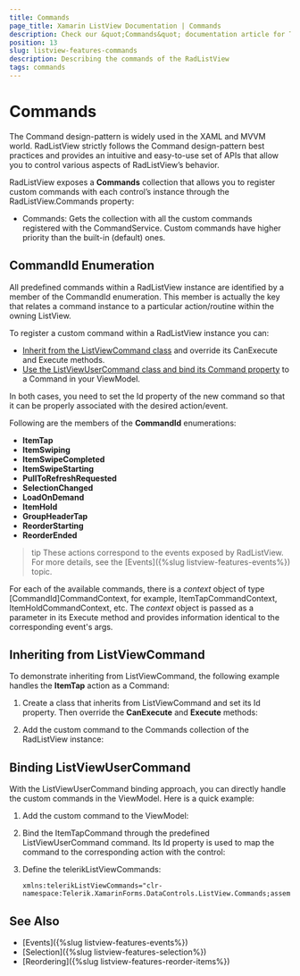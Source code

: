 ```yaml
---
title: Commands
page_title: Xamarin ListView Documentation | Commands
description: Check our &quot;Commands&quot; documentation article for Telerik ListView for Xamarin control.
position: 13
slug: listview-features-commands
description: Describing the commands of the RadListView
tags: commands
---
```


# Commands

The Command design-pattern is widely used in the XAML and MVVM world. RadListView strictly follows the Command design-pattern best practices and provides an intuitive and easy-to-use set of APIs that allow you to control various aspects of RadListView’s behavior.

RadListView exposes a **Commands** collection that allows you to register custom commands with each control’s instance through the RadListView.Commands property:

* Commands: Gets the collection with all the custom commands registered with the CommandService. Custom commands have higher priority than the built-in (default) ones.

## CommandId Enumeration

All predefined commands within a RadListView instance are identified by a member of the CommandId enumeration. This member is actually the key that relates a command instance to a particular action/routine within the owning ListView.

To register a custom command within a RadListView instance you can:

* [Inherit from the ListViewCommand class](#inheriting-from-listviewcommand) and override its CanExecute and Execute methods.
* [Use the ListViewUserCommand class and bind its Command property](#binding-listviewusercommand) to a Command in your ViewModel.

In both cases, you need to set the Id property of the new command so that it can be properly associated with the desired action/event.

Following are the members of the **CommandId** enumerations:

* **ItemTap**
* **ItemSwiping**
* **ItemSwipeCompleted**
* **ItemSwipeStarting**
* **PullToRefreshRequested**
* **SelectionChanged**
* **LoadOnDemand**
* **ItemHold**
* **GroupHeaderTap**
* **ReorderStarting**
* **ReorderEnded**

>tip These actions correspond to the events exposed by RadListView. For more details, see the [Events]({%slug listview-features-events%}) topic.

For each of the available commands, there is a *context* object of type [CommandId]CommandContext, for example, ItemTapCommandContext, ItemHoldCommandContext, etc. The *context* object is passed as a parameter in its Execute method and provides information identical to the corresponding event's args.

## Inheriting from ListViewCommand

To demonstrate inheriting from ListViewCommand, the following example handles the **ItemTap** action as a Command:

1. Create a class that inherits from ListViewCommand and set its Id property. Then override the **CanExecute** and **Execute** methods:

    <snippet id='listview-features-commands-listviewcommand'/>

2. Add the custom command to the Commands collection of the RadListView instance:

    <snippet id='listview-features-commands-add'/>

## Binding ListViewUserCommand

With the ListViewUserCommand binding approach, you can directly handle the custom commands in the ViewModel. Here is a quick example:

1. Add the custom command to the ViewModel:

    <snippet id='listview-features-commands-viewmodel'/>

1. Bind the ItemTapCommand through the predefined ListViewUserCommand command. Its Id property is used to map the command to the corresponding action with the control:

    <snippet id='listview-commands-listviewusercommand-xaml'/>

1. Define the telerikListViewCommands:

    ```XAML
    xmlns:telerikListViewCommands="clr-namespace:Telerik.XamarinForms.DataControls.ListView.Commands;assembly=Telerik.XamarinForms.DataControls"
    ```

## See Also

- [Events]({%slug listview-features-events%})
- [Selection]({%slug listview-features-selection%})
- [Reordering]({%slug listview-features-reorder-items%})



